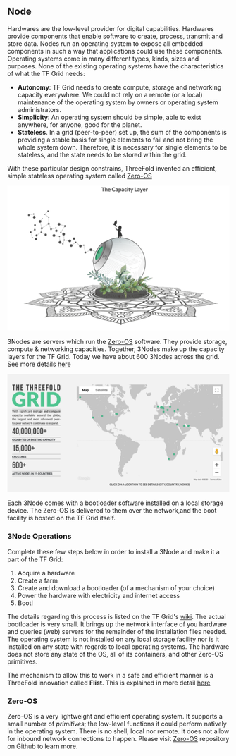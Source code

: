 ## Node

Hardwares are the low-level provider for digital capabilities. Hardwares provide components that enable software to create, process, transmit and store data. Nodes run an operating system to expose all embedded components in such a way that applications could use these components. Operating systems come in many different types, kinds, sizes and purposes. None of the existing operating systems have the characteristics of what the TF Grid needs:
- **Autonomy**: TF Grid needs to create compute, storage and networking capacity everywhere. We could not rely on a remote (or a local) maintenance of the operating system by owners or operating system administrators.
- **Simplicity**: An operating system should be simple, able to exist anywhere, for anyone, good for the planet.
- **Stateless**. In a grid (peer-to-peer) set up, the sum of the components is providing a stable basis for single elements to fail and not bring the whole system down. Therefore, it is necessary for single elements to be stateless, and the state needs to be stored within the grid.

With these particular design constrains, ThreeFold invented an efficient, simple stateless operating system called [Zero-OS](https://github.com/Threefoldtech/zos)

![](./img/3Node_nice.png)

3Nodes are servers which run the [Zero-OS](https://github.com/Threefoldtech/zos) software. They provide storage, compute & networking capacities. Together, 3Nodes make up the capacity layers for the TF Grid. Today we have about 600 3Nodes across the grid. See more details [here](http://www2.cloud.Threefold.io)

![](./img/tf_grid.png)

Each 3Node comes with a bootloader software installed on a local storage device. The Zero-OS is delivered to them over the network,and the boot facility is hosted on the TF Grid itself.

### 3Node Operations

Complete these few steps below in order to install a 3Node and make it a part of the TF Grid:

1. Acquire a hardware
2. Create a farm
3. Create and download a bootloader (of a mechanism of your choice)
4. Power the hardware with electricity and internet access
5. Boot!

The details regarding this process is listed on the TF Grid's [wiki](https://wiki.Threefold.io/grid/readme#/grid/tf_farming/v2_jsx_farmsetup). The actual bootloader is very small. It brings up the network interface of you hardware and queries (web) servers for the remainder of the installation files needed. The operating system is not installed on any local storage facility nor is it installed on any state with regards to local operating systems. The hardware does not store any state of the OS, all of its containers, and other Zero-OS primitives.

The mechanism to allow this to work in a safe and efficient manner is a ThreeFold innovation called __Flist__. This is explained in more detail [here](architecture_flist.md)

### Zero-OS

Zero-OS is a very lightweight and efficient operating system. It supports a small number of _primitives_; the low-level functions it could perform natively in the operating system. There is no shell, local nor remote. It does not allow for inbound network connections to happen. Please visit [Zero-OS](https://github.com/Threefoldtech/zos/tree/master/docs) repository on Github to learn more.

